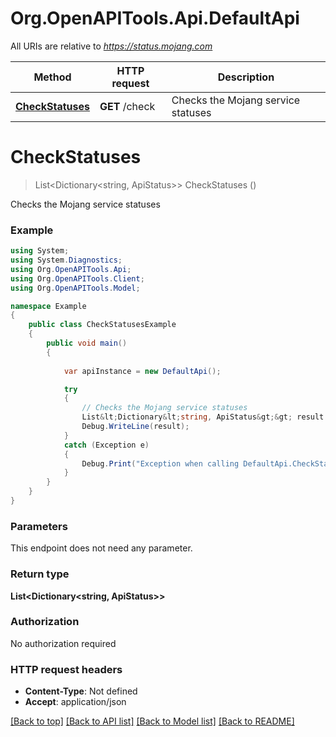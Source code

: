 # Org.OpenAPITools.Api.DefaultApi

All URIs are relative to *https://status.mojang.com*

Method | HTTP request | Description
------------- | ------------- | -------------
[**CheckStatuses**](DefaultApi.md#checkstatuses) | **GET** /check | Checks the Mojang service statuses


<a name="checkstatuses"></a>
# **CheckStatuses**
> List<Dictionary<string, ApiStatus>> CheckStatuses ()

Checks the Mojang service statuses

### Example
```csharp
using System;
using System.Diagnostics;
using Org.OpenAPITools.Api;
using Org.OpenAPITools.Client;
using Org.OpenAPITools.Model;

namespace Example
{
    public class CheckStatusesExample
    {
        public void main()
        {
            
            var apiInstance = new DefaultApi();

            try
            {
                // Checks the Mojang service statuses
                List&lt;Dictionary&lt;string, ApiStatus&gt;&gt; result = apiInstance.CheckStatuses();
                Debug.WriteLine(result);
            }
            catch (Exception e)
            {
                Debug.Print("Exception when calling DefaultApi.CheckStatuses: " + e.Message );
            }
        }
    }
}
```

### Parameters
This endpoint does not need any parameter.

### Return type

**List<Dictionary<string, ApiStatus>>**

### Authorization

No authorization required

### HTTP request headers

 - **Content-Type**: Not defined
 - **Accept**: application/json

[[Back to top]](#) [[Back to API list]](../README.md#documentation-for-api-endpoints) [[Back to Model list]](../README.md#documentation-for-models) [[Back to README]](../README.md)

